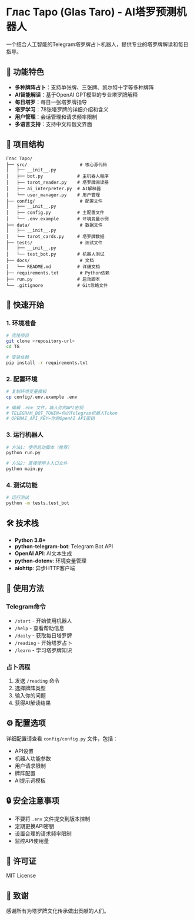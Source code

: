 # Глас Таро (Glas Taro) - AI塔罗预测机器人

一个结合人工智能的Telegram塔罗牌占卜机器人，提供专业的塔罗牌解读和每日指导。

## 🔮 功能特色

- **多种牌阵占卜**：支持单张牌、三张牌、凯尔特十字等多种牌阵
- **AI智能解读**：基于OpenAI GPT模型的专业塔罗牌解释
- **每日塔罗**：每日一张塔罗牌指导
- **塔罗学习**：78张塔罗牌的详细介绍和含义
- **用户管理**：会话管理和请求频率限制
- **多语言支持**：支持中文和俄文界面

## 📁 项目结构

```
Глас Таро/
├── src/                    # 核心源代码
│   ├── __init__.py
│   ├── bot.py             # 主机器人程序
│   ├── tarot_reader.py    # 塔罗牌阅读器
│   ├── ai_interpreter.py  # AI解释器
│   └── user_manager.py    # 用户管理
├── config/                 # 配置文件
│   ├── __init__.py
│   ├── config.py          # 主配置文件
│   └── .env.example       # 环境变量示例
├── data/                   # 数据文件
│   ├── __init__.py
│   └── tarot_cards.py     # 塔罗牌数据
├── tests/                  # 测试文件
│   ├── __init__.py
│   └── test_bot.py        # 机器人测试
├── docs/                   # 文档
│   └── README.md          # 详细文档
├── requirements.txt        # Python依赖
├── run.py                 # 启动脚本
└── .gitignore             # Git忽略文件
```

## 🚀 快速开始

### 1. 环境准备

```bash
# 克隆项目
git clone <repository-url>
cd TG

# 安装依赖
pip install -r requirements.txt
```

### 2. 配置环境

```bash
# 复制环境变量模板
cp config/.env.example .env

# 编辑 .env 文件，填入你的API密钥
# TELEGRAM_BOT_TOKEN=你的Telegram机器人Token
# OPENAI_API_KEY=你的OpenAI API密钥
```

### 3. 运行机器人

```bash
# 方法1: 使用启动脚本（推荐）
python run.py

# 方法2: 直接使用主入口文件
python main.py
```

### 4. 测试功能

```bash
# 运行测试
python -m tests.test_bot
```

## 🛠️ 技术栈

- **Python 3.8+**
- **python-telegram-bot**: Telegram Bot API
- **OpenAI API**: AI文本生成
- **python-dotenv**: 环境变量管理
- **aiohttp**: 异步HTTP客户端

## 📖 使用方法

### Telegram命令

- `/start` - 开始使用机器人
- `/help` - 查看帮助信息
- `/daily` - 获取每日塔罗牌
- `/reading` - 开始塔罗占卜
- `/learn` - 学习塔罗牌知识

### 占卜流程

1. 发送 `/reading` 命令
2. 选择牌阵类型
3. 输入你的问题
4. 获得AI解读结果

## ⚙️ 配置选项

详细配置请查看 `config/config.py` 文件，包括：

- API设置
- 机器人功能参数
- 用户请求限制
- 牌阵配置
- AI提示词模板

## 🔒 安全注意事项

- 不要将 `.env` 文件提交到版本控制
- 定期更换API密钥
- 设置合理的请求频率限制
- 监控API使用量

## 📝 许可证

MIT License

## 🙏 致谢

感谢所有为塔罗牌文化传承做出贡献的人们。